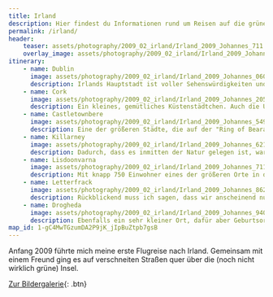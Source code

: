 ```yaml
---
title: Irland
description: Hier findest du Informationen rund um Reisen auf die grüne Insel.
permalink: /irland/
header:
    teaser: assets/photography/2009_02_irland/Irland_2009_Johannes_711.jpg
    overlay_image: assets/photography/2009_02_irland/Irland_2009_Johannes_711.jpg
itinerary:
    - name: Dublin
      image: assets/photography/2009_02_irland/Irland_2009_Johannes_060_hdr.jpg
      description: Irlands Hauptstadt ist voller Sehenswürdigkeiten und Pubs. In jedem Fall eine schöne Stadt, in die sich auch mal ein Kurztrip lohnt.
    - name: Cork
      image: assets/photography/2009_02_irland/Irland_2009_Johannes_205_hdr.jpg
      description: Ein kleines, gemütliches Küstenstädtchen. Auch die Umgebung ist ein Besuch wert, so hat nicht weit davon, in Cobh, die Titanic ein letztes Mal angelegt.
    - name: Castletownbere
      image: assets/photography/2009_02_irland/Irland_2009_Johannes_549.jpg
      description: Eine der größeren Städte, die auf der "Ring of Beara" Panoramastraße liegen. Dennoch ziemlich klein und eigentlich will man dort ja dann auch nur ein Bed & Breakfast ;)
    - name: Killarney
      image: assets/photography/2009_02_irland/Irland_2009_Johannes_621.jpg
      description: Dadurch, dass es inmitten der Natur gelegen ist, war es eines meiner Highlights auf der Reise. Aber auch abseits der Natur gibt es etliche alte Bauwerke zu bewundern.
    - name: Lisdoonvarna
      image: assets/photography/2009_02_irland/Irland_2009_Johannes_711.jpg
      description: Mit knapp 750 Einwohner eines der größeren Orte in der Gegend und sehr guter Ausgangspunkt für eine Besichtigung der beeindruckenden Cliffs of Moher.
    - name: Letterfrack
      image: assets/photography/2009_02_irland/Irland_2009_Johannes_862.jpg
      description: Rückblickend muss ich sagen, dass wir anscheinend nur in sehr kleinen Dörfern halt gemacht haben, aber mit einem Mietwagen kann man das auch einfach mal machen. In Letterfrack gab es in jedem Fall ein sehr uriges Hostel.
    - name: Drogheda
      image: assets/photography/2009_02_irland/Irland_2009_Johannes_940.jpg
      description: Ebenfalls ein sehr kleiner Ort, dafür aber Geburtsort von Pierce Brosnan und sehr nahe an keltischen Hügelgräbern gelegen, die sehr interessant anzusehen waren.
map_id: 1-gC4MwTGzumDA2P9jK_jIpBuZtpb7gsB
---
```


Anfang 2009 führte mich meine erste Flugreise nach Irland. 
Gemeinsam mit einem Freund ging es auf verschneiten Straßen quer über die (noch nicht wirklich grüne) Insel.

[Zur Bildergalerie](/photography/irland-2009/){: .btn}
